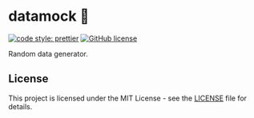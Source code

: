 # datamock 💾

[![code style: prettier](https://img.shields.io/badge/code_style-prettier-ff69b4.svg)](https://github.com/prettier/prettier)
[![GitHub license](https://img.shields.io/badge/license-MIT-blue.svg)](https://github.com/malcodeman/datamock/blob/master/LICENSE)

Random data generator.

## License

This project is licensed under the MIT License - see the [LICENSE](LICENSE) file for details.
